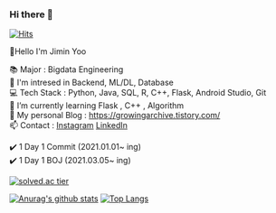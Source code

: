 ### Hi there 👋                       
[![Hits](https://hits.seeyoufarm.com/api/count/incr/badge.svg?url=https%3A%2F%2Fgithub.com%2Fjjimini98&count_bg=%23E55516&title_bg=%23A2C639&icon=&icon_color=%23000000&title=counts&edge_flat=false)](https://hits.seeyoufarm.com)


👋Hello I'm Jimin Yoo  

📚 Major :  Bigdata Engineering      
🤔 I'm intresed in Backend, ML/DL, Database                                                 
💻 Tech Stack : Python, Java, SQL, R, C++, Flask, Android Studio, Git                                                 
🌱 I’m currently learning  Flask ,  C++ , Algorithm                          
🧐 My personal Blog : https://growingarchive.tistory.com/             
📫 Contact : [Instagram](https://www.instagram.com/ggrowingtree/)       [LinkedIn](https://www.linkedin.com/in/jimin-yoo-8b6aa0200/)       


✔️ 1 Day 1 Commit (2021.01.01~ ing)                 
✔️ 1 Day 1 BOJ (2021.03.05~ ing)                                       

[![solved.ac tier](http://mazassumnida.wtf/api/generate_badge?boj=jjimini98)](https://solved.ac/kinetic27)


[![Anurag's github stats](https://github-readme-stats.vercel.app/api?username=jjimini98)](https://github.com/anuraghazra/github-readme-stats)
[![Top Langs](https://github-readme-stats.vercel.app/api/top-langs/?username=jjimini98&layout=compact)](https://github.com/anuraghazra/github-readme-stats)





<!--
**jjimini98/jjimini98** is a ✨ _special_ ✨ repository because its `README.md` (this file) appears on your GitHub profile.

Here are some ideas to get you started:

- 🔭 I’m currently working on ...
- 🌱 I’m currently learning d
- 👯 I’m looking to collaborate on ...
- 🤔 I’m looking for help with ...
- 💬 Ask me about ...
- 📫 Contact: [blog](https://growingarchive.tistory.com/) [instagram](https://www.instagram.com/ggrowingtree/) [email](jjimini98@naver.com)
- 😄 Pronouns: ...
- ⚡ Fun fact: ...



Here are some ideas to get you started:

- 🔭 I’m currently working on ...
- 🌱 I’m currently learning d
- 👯 I’m looking to collaborate on ...
- 🤔 I’m looking for help with ...
- 💬 Ask me about ...
- 📫 How to reach me: ...
- 😄 Pronouns: ...
- ⚡ Fun fact: ...

-->








